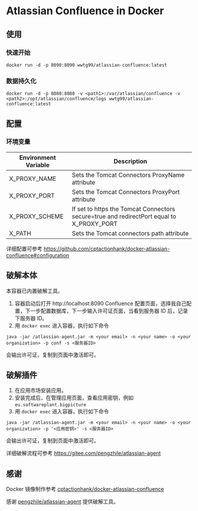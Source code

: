 # Atlassian Confluence in Docker

## 使用

### 快速开始

```
docker run -d -p 8090:8090 wwtg99/atlassian-confluence:latest
```

### 数据持久化

```
docker run -d -p 8080:8080 -v <path1>:/var/atlassian/confluence -v <path2>:/opt/atlassian/confluence/logs wwtg99/atlassian-confluence:latest
```

## 配置

### 环境变量

Environment Variable | Description
--- | ---
X_PROXY_NAME | Sets the Tomcat Connectors ProxyName attribute
X_PROXY_PORT | Sets the Tomcat Connectors ProxyPort attribute
X_PROXY_SCHEME | If set to https the Tomcat Connectors secure=true and redirectPort equal to X_PROXY_PORT
X_PATH | Sets the Tomcat connectors path attribute

详细配置可参考 <https://github.com/cptactionhank/docker-atlassian-confluence#configuration>

## 破解本体

本容器已内置破解工具。

1. 容器启动后打开 http://localhost:8090 Confluence 配置页面，选择我自己配置，下一步配置数据库，下一步输入许可证页面，当看到服务器 ID 后，记录下服务器 ID。
2. 用 `docker exec` 进入容器，执行如下命令

```
java -jar /atlassian-agent.jar -m <your email> -n <your name> -o <your organization> -p conf -s <服务器ID>
```

会输出许可证，复制到页面中激活即可。

## 破解插件

1. 在应用市场安装应用。
2. 安装完成后，在管理应用页面，查看应用密钥，例如 `eu.softwareplant.bigpicture`
3. 用 `docker exec` 进入容器，执行如下命令

```
java -jar /atlassian-agent.jar -m <your email> -n <your name> -o <your organization> -p '<应用密钥>' -s <服务器ID>
```

会输出许可证，复制到页面中激活即可。

详细破解流程可参考 <https://gitee.com/pengzhile/atlassian-agent>

## 感谢

Docker 镜像制作参考 [cptactionhank/docker-atlassian-confluence](https://github.com/cptactionhank/docker-atlassian-confluence)

感谢 [pengzhile/atlassian-agent](https://gitee.com/pengzhile/atlassian-agent) 提供破解工具。
